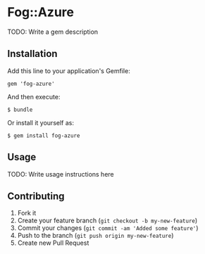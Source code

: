 # Fog::Azure

TODO: Write a gem description

## Installation

Add this line to your application's Gemfile:

    gem 'fog-azure'

And then execute:

    $ bundle

Or install it yourself as:

    $ gem install fog-azure

## Usage

TODO: Write usage instructions here

## Contributing

1. Fork it
2. Create your feature branch (`git checkout -b my-new-feature`)
3. Commit your changes (`git commit -am 'Added some feature'`)
4. Push to the branch (`git push origin my-new-feature`)
5. Create new Pull Request
